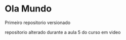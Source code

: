 # Ola Mundo
 Primeiro repositorio versionado

repositorio alterado durante a aula 5 do curso em video
